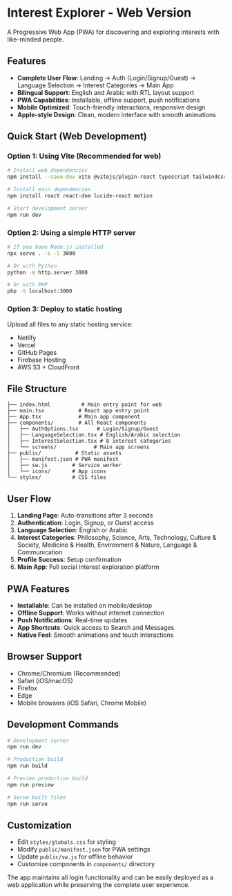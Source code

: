 # Interest Explorer - Web Version

A Progressive Web App (PWA) for discovering and exploring interests with like-minded people.

## Features

- **Complete User Flow**: Landing → Auth (Login/Signup/Guest) → Language Selection → Interest Categories → Main App
- **Bilingual Support**: English and Arabic with RTL layout support
- **PWA Capabilities**: Installable, offline support, push notifications
- **Mobile Optimized**: Touch-friendly interactions, responsive design
- **Apple-style Design**: Clean, modern interface with smooth animations

## Quick Start (Web Development)

### Option 1: Using Vite (Recommended for web)

```bash
# Install web dependencies
npm install --save-dev vite @vitejs/plugin-react typescript tailwindcss serve

# Install main dependencies
npm install react react-dom lucide-react motion

# Start development server
npm run dev
```

### Option 2: Using a simple HTTP server

```bash
# If you have Node.js installed
npx serve . -s -l 3000

# Or with Python
python -m http.server 3000

# Or with PHP
php -S localhost:3000
```

### Option 3: Deploy to static hosting

Upload all files to any static hosting service:
- Netlify
- Vercel 
- GitHub Pages
- Firebase Hosting
- AWS S3 + CloudFront

## File Structure

```
├── index.html          # Main entry point for web
├── main.tsx           # React app entry point  
├── App.tsx            # Main app component
├── components/        # All React components
│   ├── AuthOptions.tsx      # Login/Signup/Guest
│   ├── LanguageSelection.tsx # English/Arabic selection
│   ├── InterestSelection.tsx # 8 interest categories
│   └── screens/            # Main app screens
├── public/           # Static assets
│   ├── manifest.json # PWA manifest
│   ├── sw.js        # Service worker
│   └── icons/       # App icons
└── styles/          # CSS files
```

## User Flow

1. **Landing Page**: Auto-transitions after 3 seconds
2. **Authentication**: Login, Signup, or Guest access
3. **Language Selection**: English or Arabic
4. **Interest Categories**: Philosophy, Science, Arts, Technology, Culture & Society, Medicine & Health, Environment & Nature, Language & Communication
5. **Profile Success**: Setup confirmation
6. **Main App**: Full social interest exploration platform

## PWA Features

- **Installable**: Can be installed on mobile/desktop
- **Offline Support**: Works without internet connection
- **Push Notifications**: Real-time updates
- **App Shortcuts**: Quick access to Search and Messages
- **Native Feel**: Smooth animations and touch interactions

## Browser Support

- Chrome/Chromium (Recommended)
- Safari (iOS/macOS)
- Firefox
- Edge
- Mobile browsers (iOS Safari, Chrome Mobile)

## Development Commands

```bash
# Development server
npm run dev

# Production build  
npm run build

# Preview production build
npm run preview

# Serve built files
npm run serve
```

## Customization

- Edit `styles/globals.css` for styling
- Modify `public/manifest.json` for PWA settings
- Update `public/sw.js` for offline behavior
- Customize components in `components/` directory

The app maintains all login functionality and can be easily deployed as a web application while preserving the complete user experience.